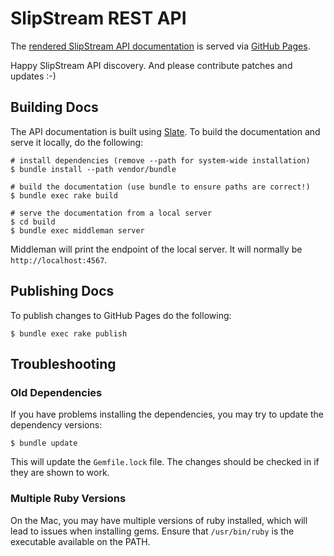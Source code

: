 SlipStream REST API
===================

The [rendered SlipStream API documentation](http://ssapi.sixsq.com) is
served via [GitHub Pages](https://pages.github.com).

Happy SlipStream API discovery. And please contribute patches and
updates :-)

Building Docs
-------------

The API documentation is built using
[Slate](https://github.com/tripit/slate). To build the documentation
and serve it locally, do the following:

    # install dependencies (remove --path for system-wide installation)
    $ bundle install --path vendor/bundle

    # build the documentation (use bundle to ensure paths are correct!)
    $ bundle exec rake build

    # serve the documentation from a local server
    $ cd build
    $ bundle exec middleman server

Middleman will print the endpoint of the local server.  It will
normally be `http://localhost:4567`.

Publishing Docs
---------------

To publish changes to GitHub Pages do the following:

    $ bundle exec rake publish

Troubleshooting
---------------

### Old Dependencies

If you have problems installing the dependencies, you may try to
update the dependency versions:

    $ bundle update

This will update the `Gemfile.lock` file.  The changes should be
checked in if they are shown to work.

### Multiple Ruby Versions

On the Mac, you may have multiple versions of ruby installed, which
will lead to issues when installing gems.  Ensure that `/usr/bin/ruby`
is the executable available on the PATH. 


